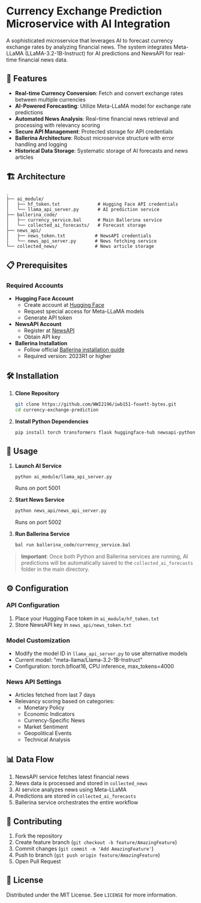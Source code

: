 # Currency Exchange Prediction Microservice with AI Integration
A sophisticated microservice that leverages AI to forecast currency exchange rates by analyzing financial news. The system integrates Meta-LLaMA (LLaMA-3.2-1B-Instruct) for AI predictions and NewsAPI for real-time financial news data.

## 🚀 Features
- **Real-time Currency Conversion**: Fetch and convert exchange rates between multiple currencies
- **AI-Powered Forecasting**: Utilize Meta-LLaMA model for exchange rate predictions
- **Automated News Analysis**: Real-time financial news retrieval and processing with relevancy scoring
- **Secure API Management**: Protected storage for API credentials
- **Ballerina Architecture**: Robust microservice structure with error handling and logging
- **Historical Data Storage**: Systematic storage of AI forecasts and news articles

## 🏗️ Architecture
```
.
├── ai_module/
│   ├── hf_token.txt              # Hugging Face API credentials
│   └── llama_api_server.py       # AI prediction service
├── ballerina_code/
│   ├── currency_service.bal      # Main Ballerina service
│   └── collected_ai_forecasts/   # Forecast storage
├── news_api/
│   ├── news_token.txt           # NewsAPI credentials
│   └── news_api_server.py       # News fetching service
└── collected_news/              # News article storage
```

## 📋 Prerequisites
### Required Accounts
- **Hugging Face Account**
  - Create account at [Hugging Face](https://huggingface.co)
  - Request special access for Meta-LLaMA models
  - Generate API token
- **NewsAPI Account**
  - Register at [NewsAPI](https://newsapi.org)
  - Obtain API key
- **Ballerina Installation**
  - Follow official [Ballerina installation guide](https://ballerina.io/learn/install-ballerina/)
  - Required version: 2023R1 or higher

## 🛠️ Installation
1. **Clone Repository**
   ```bash
   git clone https://github.com/WWI2196/iwb151-fouett-bytes.git
   cd currency-exchange-prediction
   ```

2. **Install Python Dependencies**
   ```bash
   pip install torch transformers flask huggingface-hub newsapi-python python-dateutil requests logging
   ```

## 🚦 Usage
1. **Launch AI Service**
   ```bash
   python ai_module/llama_api_server.py
   ```
   Runs on port 5001

2. **Start News Service**
   ```bash
   python news_api/news_api_server.py
   ```
   Runs on port 5002

3. **Run Ballerina Service**
   ```bash
   bal run ballerina_code/currency_service.bal
   ```
> **Important**: Once both Python and Ballerina services are running, AI predictions will be automatically saved to the `collected_ai_forecasts` folder in the main directory.

## ⚙️ Configuration
### API Configuration
1. Place your Hugging Face token in `ai_module/hf_token.txt`
2. Store NewsAPI key in `news_api/news_token.txt`

### Model Customization
- Modify the model ID in `llama_api_server.py` to use alternative models
- Current model: "meta-llama/Llama-3.2-1B-Instruct"
- Configuration: torch.bfloat16, CPU inference, max_tokens=4000

### News API Settings
- Articles fetched from last 7 days
- Relevancy scoring based on categories:
  - Monetary Policy
  - Economic Indicators
  - Currency-Specific News
  - Market Sentiment
  - Geopolitical Events
  - Technical Analysis

## 📊 Data Flow
1. NewsAPI service fetches latest financial news
2. News data is processed and stored in `collected_news`
3. AI service analyzes news using Meta-LLaMA
4. Predictions are stored in `collected_ai_forecasts`
5. Ballerina service orchestrates the entire workflow

## 🤝 Contributing
1. Fork the repository
2. Create feature branch (`git checkout -b feature/AmazingFeature`)
3. Commit changes (`git commit -m 'Add AmazingFeature'`)
4. Push to branch (`git push origin feature/AmazingFeature`)
5. Open Pull Request

## 📝 License
Distributed under the MIT License. See `LICENSE` for more information.
